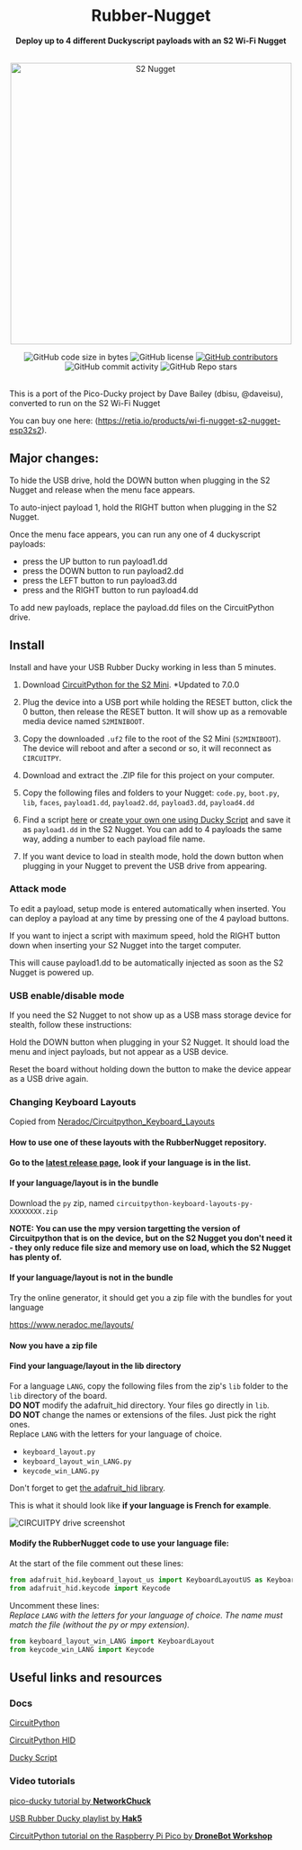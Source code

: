 <h1 align="center">Rubber-Nugget</h1>

<div align="center">
  <strong>Deploy up to 4 different Duckyscript payloads with an S2 Wi-Fi Nugget</strong>
  
</div>
<br />
<p align="center">
  <img src="https://cdn.shopify.com/s/files/1/2779/8142/products/S2-Nugget_1024x1024.png" alt="S2 Nugget" title="S2 Nugget" width="500"/>
</p>
<div align="center">
  <img alt="GitHub code size in bytes" src="https://img.shields.io/github/languages/code-size/dbisu/pico-ducky">
  <img alt="GitHub license" src="https://img.shields.io/github/license/dbisu/pico-ducky">
  <a href="https://github.com/dbisu/pico-ducky/graphs/contributors"><img alt="GitHub contributors" src="https://img.shields.io/github/contributors/dbisu/pico-ducky"></a>
  <img alt="GitHub commit activity" src="https://img.shields.io/github/commit-activity/m/dbisu/pico-ducky">
  <img alt="GitHub Repo stars" src="https://img.shields.io/github/stars/dbisu/pico-ducky">
</div>

<br />

This is a port of the Pico-Ducky project by Dave Bailey (dbisu, @daveisu), converted to run on the S2 Wi-Fi Nugget

You can buy one here: (https://retia.io/products/wi-fi-nugget-s2-nugget-esp32s2).


## Major changes:

To hide the USB drive, hold the DOWN button when plugging in the S2 Nugget and release when the menu face appears.

To auto-inject payload 1, hold the RIGHT button when plugging in the S2 Nugget.

Once the menu face appears, you can run any one of 4 duckyscript payloads: 
*  press the UP button to run payload1.dd
*  press the DOWN button to run payload2.dd 
*  press the LEFT button to run payload3.dd
*  press and the RIGHT button to run payload4.dd

To add new payloads, replace the payload.dd files on the CircuitPython drive.

## Install

Install and have your USB Rubber Ducky working in less than 5 minutes.

1. Download [CircuitPython for the S2 Mini](https://circuitpython.org/board/lolin_s2_mini/). *Updated to 7.0.0

2. Plug the device into a USB port while holding the RESET button, click the 0 button, then release the RESET button. It will show up as a removable media device named `S2MINIBOOT`.

3. Copy the downloaded `.uf2` file to the root of the S2 Mini (`S2MINIBOOT`). The device will reboot and after a second or so, it will reconnect as `CIRCUITPY`.

4. Download and extract the .ZIP file for this project on your computer.

5. Copy the following files and folders to your Nugget: `code.py`, `boot.py`, `lib`, `faces`, `payload1.dd`, `payload2.dd`, `payload3.dd`, `payload4.dd` 

6. Find a script [here](https://github.com/hak5darren/USB-Rubber-Ducky/wiki/Payloads) or [create your own one using Ducky Script](https://github.com/hak5darren/USB-Rubber-Ducky/wiki/Duckyscript) and save it as `payload1.dd` in the S2 Nugget. You can add to 4 payloads the same way, adding a number to each payload file name.

7. If you want device to load in stealth mode, hold the down button when plugging in your Nugget to prevent the USB drive from appearing.

### Attack mode

To edit a payload, setup mode is entered automatically when inserted. You can deploy a payload at any time by pressing one of the 4 payload buttons.

If you want to inject a script with maximum speed, hold the RIGHT button down when inserting your S2 Nugget into the target computer. 

This will cause payload1.dd to be automatically injected as soon as the S2 Nugget is powered up.

### USB enable/disable mode

If you need the S2 Nugget to not show up as a USB mass storage device for stealth, follow these instructions:

Hold the DOWN button when plugging in your S2 Nugget. It should load the menu and inject payloads, but not appear as a USB device.

Reset the board without holding down the button to make the device appear as a USB drive again.

### Changing Keyboard Layouts

Copied from [Neradoc/Circuitpython_Keyboard_Layouts](https://github.com/Neradoc/Circuitpython_Keyboard_Layouts/blob/main/PICODUCKY.md)  

#### How to use one of these layouts with the RubberNugget repository.

**Go to the [latest release page](https://github.com/Neradoc/Circuitpython_Keyboard_Layouts/releases/latest), look if your language is in the list.**

#### If your language/layout is in the bundle

Download the `py` zip, named `circuitpython-keyboard-layouts-py-XXXXXXXX.zip`

**NOTE: You can use the mpy version targetting the version of Circuitpython that is on the device, but on the S2 Nugget you don't need it - they only reduce file size and memory use on load, which the S2 Nugget has plenty of.**

#### If your language/layout is not in the bundle

Try the online generator, it should get you a zip file with the bundles for yout language

https://www.neradoc.me/layouts/

#### Now you have a zip file

#### Find your language/layout in the lib directory

For a language `LANG`, copy the following files from the zip's `lib` folder to the `lib` directory of the board.  
**DO NOT** modify the adafruit_hid directory. Your files go directly in `lib`.  
**DO NOT** change the names or extensions of the files. Just pick the right ones.  
Replace `LANG` with the letters for your language of choice.

- `keyboard_layout.py`
- `keyboard_layout_win_LANG.py`
- `keycode_win_LANG.py`

Don't forget to get [the adafruit_hid library](https://github.com/adafruit/Adafruit_CircuitPython_HID/releases/latest).

This is what it should look like **if your language is French for example**.

![CIRCUITPY drive screenshot](https://github.com/Neradoc/Circuitpython_Keyboard_Layouts/raw/main/docs/drive_pico_ducky.png)

#### Modify the RubberNugget code to use your language file:

At the start of the file comment out these lines:

```py
from adafruit_hid.keyboard_layout_us import KeyboardLayoutUS as KeyboardLayout
from adafruit_hid.keycode import Keycode
```

Uncomment these lines:  
*Replace `LANG` with the letters for your language of choice. The name must match the file (without the py or mpy extension).*
```py
from keyboard_layout_win_LANG import KeyboardLayout
from keycode_win_LANG import Keycode
```

## Useful links and resources

### Docs

[CircuitPython](https://circuitpython.readthedocs.io/en/6.3.x/README.html)

[CircuitPython HID](https://learn.adafruit.com/circuitpython-essentials/circuitpython-hid-keyboard-and-mouse)

[Ducky Script](https://github.com/hak5darren/USB-Rubber-Ducky/wiki/Duckyscript)

### Video tutorials

[pico-ducky tutorial by **NetworkChuck**](https://www.youtube.com/watch?v=e_f9p-_JWZw)

[USB Rubber Ducky playlist by **Hak5**](https://www.youtube.com/playlist?list=PLW5y1tjAOzI0YaJslcjcI4zKI366tMBYk)

[CircuitPython tutorial on the Raspberry Pi Pico by **DroneBot Workshop**](https://www.youtube.com/watch?v=07vG-_CcDG0)
